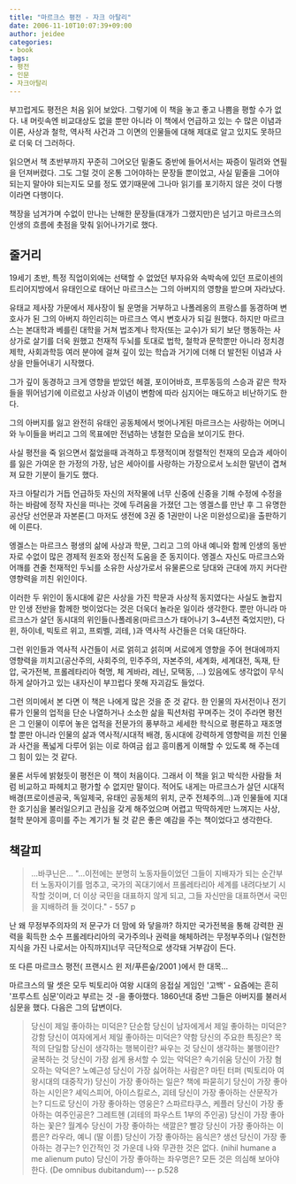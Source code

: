 ```yaml
---
title: "마르크스 평전 - 자크 아탈리"
date: 2006-11-10T10:07:39+09:00
author: jeidee
categories:
- book
tags:
- 평전
- 인문
- 자크아탈리
---
```


 부끄럽게도 평전은 처음 읽어 보았다. 그렇기에 이 책을 놓고 좋고 나쁨을 평할 수가 없다. 내 머릿속엔 비교대상도 없을 뿐만 아니라 이 책에서 언급하고 있는 수 많은 이념과 이론, 사상과 철학, 역사적 사건과 그 이면의 인물들에 대해 제대로 알고 있지도 못하므로 더욱 더 그러하다.

 읽으면서 책 초반부까지 꾸준히 그어오던 밑줄도 중반에 들어서서는 짜증이 밀려와 연필을 던져버렸다. 그도 그럴 것이 온통 그어야하는 문장들 뿐이었고, 사실 밑줄을 그어야 되는지 말아야 되는지도 모를 정도 였기때문에 그나마 읽기를 포기하지 않은 것이 다행이라면 다행이다.

 책장을 넘겨가며 수없이 만나는 난해한 문장들(대개가 그랬지만)은 넘기고 마르크스의 인생의 흐름에 촛점을 맞춰 읽어나가기로 했다.

## 줄거리

 19세기 초반, 특정 직업이외에는 선택할 수 없었던 부자유와 속박속에 있던 프로이센의 트리어지방에서 유태인으로 태어난 마르크스는 그의 아버지의 영향을 받으며 자라났다.

 유태교 제사장 가문에서 제사장이 될 운명을 거부하고 나폴레옹의 프랑스를 동경하며 변호사가 된 그의 아버지 하인리히는 마르크스 역시 변호사가 되길 원했다. 하지만 마르크스는 본대학과 베를린 대학을 거쳐 법조계나 학자(또는 교수)가 되기 보단 행동하는 사상가로 살기를 더욱 원했고 천재적 두뇌를 토대로 법학, 철학과 문학뿐만 아니라 정치경제학, 사회과학등 여러 분야에 걸쳐 깊이 있는 학습과 거기에 더해 더 발전된 이념과 사상을 만들어내기 시작했다.

 그가 깊이 동경하고 크게 영향을 받았던 헤겔, 포이어바흐, 프루동등의 스승과 같은 학자들을 뛰어넘기에 이르렀고 사상과 이념이 변함에 따라 심지어는 매도하고 비난하기도 한다.

 그의 아버지를 잃고 완전히 유태인 공동체에서 벗어나게된 마르크스는 사랑하는 어머니와 누이들을 버리고 그의 목표에만 전념하는 냉철한 모습을 보이기도 한다.

 사실 평전을 죽 읽으면서 젊었을때 과격하고 투쟁적이며 정렬적인 천재의 모습과 세아이를 잃은 가여운 한 가정의 가장, 남은 세아이를 사랑하는 가장으로서 노쇠한 말년이 겹쳐져 묘한 기분이 들기도 했다.

 자크 아탈리가 거듭 언급하듯 자신의 저작물에 너무 신중에 신중을 기해 수정에 수정을 하는 바람에 정작 자신을 떠나는 것에 두려움을 가졌던 그는 엥겔스를 만난 후 그 유명한 공산당 선언문과 자본론(그 마저도 생전에 3권 중 1권만이 나온 미완성으로)을 출판하기에 이른다.

 엥겔스는 마르크스 평생의 삶에 사상과 학문, 그리고 그의 아내 예니와 함께 인생의 동반자로 수없이 많은 경제적 원조와 정신적 도움을 준 동지이다. 엥겔스 자신도 마르크스와 어깨를 견줄 천재적인 두뇌를 소유한 사상가로서 유물론으로  당대와 근대에 까지 커다란 영향력을 끼친 위인이다.

 이러한 두 위인이 동시대에 같은 사상을 가진 학문과 사상적 동지였다는 사실도 놀랍지만 인생 전반을 함께한 벗이었다는 것은 더욱더 놀라운 일이라 생각한다. 뿐만 아니라 마르크스가 살던 동시대의 위인들(나폴레옹(마르크스가 태어나기 3~4년전 죽었지만), 다윈, 하이네, 빅토르 위고, 프뢰벨, 괴테, )과 역사적 사건들은 더욱 대단하다.

 그런 위인들과 역사적 사건들이 서로 얽히고 섥히며 서로에게 영향을 주어 현대에까지 영향력을 끼치고(공산주의, 사회주의, 민주주의, 자본주의, 세계화, 세계대전, 독재, 탄압, 국가전복, 프롤레타리아 혁명, 체 게바라, 레닌, 모택동, ...)  있음에도 생각없이 무식하게 살아가고 있는 내자신이 부끄럽다 못해 자괴감도 들었다.

 그런 의미에서 본 다면 이 책은 나에게 많은 것을 준 것 같다. 한 인물의 자서전이나 전기류가 인물의 업적을 단순 나열하거나 소소한 삶을 픽션처럼 꾸며주는 것이 주라면 평전은 그 인물이 이루어 놓은 업적을 전문가의 풍부하고 세세한 학식으로 평론하고 재조명할 뿐만 아니라 인물의 삶과 역사적/시대적 배경, 동시대에 강력하게 영향력을 끼친 인물과 사건을 폭넓게 다루어 읽는 이로 하여금 쉽고 흥미롭게 이해할 수 있도록 해 주는데 그 힘이 있는 것 같다.

 물론 서두에 밝혔듯이 평전은 이 책이 처음이다. 그래서 이 책을 읽고 박식한 사람들 처럼 비교하고 파헤치고 평가할 수 없지만 말이다. 적어도 내게는 마르크스가 살던 시대적 배경(프로이센공국, 독일제국, 유태인 공동체의 위치, 군주 전체주의...)과 인물들에 지대한 호기심을 불러일으키고 관심을 갖게 해주었으며 어렵고 딱딱하게만 느껴지는 사상, 철학 분야게 흥미를 주는 계기가 될 것 같은 좋은 예감을 주는 책이었다고 생각한다.

 
## 책갈피

>...바쿠닌은...
"...이전에는 분명히 노동자들이었던 그들이 지배자가 되는 순간부터 노동자이기를 멈추고, 국가의 꼭대기에서 프롤레타리아 세계를 내려다보기 시작할 것이며, 더 이상 국민을 대표하지 않게 되고, 그들 자신만을 대표하면서 국민을 지배하려 들 것이다." - 557 p

 난 왜 무정부주의자의 저 문구가 더 맘에 와 닿을까? 하지만 국가전복을 통해 강력한 권력을 획득한 소수 프롤레타리아의 국가주의나 권력을 해체하려는 무정부주의나 (일천한 지식을 가진 나로서는 아직까지)너무 극단적으로 생각돼 거부감이 든다.

 
또 다른 마르크스 평전( 프랜시스 윈 저/푸른숲/2001 )에서 한 대목...

마르크스의 딸 셋은 모두 빅토리아 여왕 시대의 응접실 게임인 '고백' - 요즘에는 흔히 '프루스트 심문'이라고 부르는 것 -을 좋아했다. 1860년대 중반 그들은 아버지를 불러서 심문을 했다. 다음은 그의 답변이다.

>당신이 제일 좋아하는 미덕은? 단순함
당신이 남자에게서 제일 좋아하는 미덕은? 강함
당신이 여자에게서 제일 좋아하는 미덕은? 약함
당신의 주요한 특징은? 목적의 단일함
당신이 생각하는 행복이란? 싸우는 것
당신이 생각하는 불행이란? 굴복하는 것
당신이 가장 쉽게 용서할 수 있는 악덕은? 속기쉬움
당신이 가장 혐오하는 악덕은? 노예근성
당신이 가장 싫어하는 사람은? 마틴 터퍼 (빅토리아 여왕시대의 대중작가)
당신이 가장 좋아하는 일은? 책에 파묻히기
당신이 가장 좋아하는 시인은? 셰익스피어, 아이스킬로스, 괴테
당신이 가장 좋아하는 산문작가는? 디드로
당신이 가장 좋아하는 영웅은? 스파르타쿠스, 케플러
당신이 가장 좋아하는 여주인공은? 그레트헨 (괴테의 파우스트 1부의 주인공)
당신이 가장 좋아하는 꽃은? 월계수
당신이 가장 좋아하는 색깔은? 빨강
당신이 가장 좋아하는 이름은? 라우라, 예니 (딸 이름)
당신이 가장 좋아하는 음식은? 생선
당신이 가장 좋아하는 경구는? 인간적인 것 가운데 나와 무관한 것은 없다.
(nihil humane a me alienum puto)
당신이 가장 좋아하는 좌우명은? 모든 것은 의심해 보아야 한다.
(De omnibus dubitandum)--- p.528